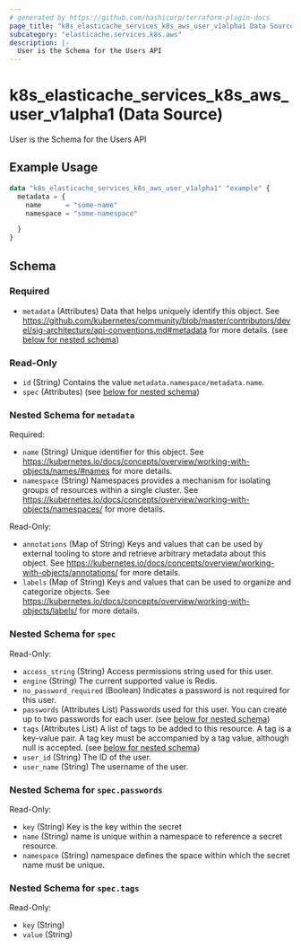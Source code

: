 ```yaml
---
# generated by https://github.com/hashicorp/terraform-plugin-docs
page_title: "k8s_elasticache_services_k8s_aws_user_v1alpha1 Data Source - terraform-provider-k8s"
subcategory: "elasticache.services.k8s.aws"
description: |-
  User is the Schema for the Users API
---
```


# k8s_elasticache_services_k8s_aws_user_v1alpha1 (Data Source)

User is the Schema for the Users API

## Example Usage

```terraform
data "k8s_elasticache_services_k8s_aws_user_v1alpha1" "example" {
  metadata = {
    name      = "some-name"
    namespace = "some-namespace"

  }
}
```

<!-- schema generated by tfplugindocs -->
## Schema

### Required

- `metadata` (Attributes) Data that helps uniquely identify this object. See https://github.com/kubernetes/community/blob/master/contributors/devel/sig-architecture/api-conventions.md#metadata for more details. (see [below for nested schema](#nestedatt--metadata))

### Read-Only

- `id` (String) Contains the value `metadata.namespace/metadata.name`.
- `spec` (Attributes) (see [below for nested schema](#nestedatt--spec))

<a id="nestedatt--metadata"></a>
### Nested Schema for `metadata`

Required:

- `name` (String) Unique identifier for this object. See https://kubernetes.io/docs/concepts/overview/working-with-objects/names/#names for more details.
- `namespace` (String) Namespaces provides a mechanism for isolating groups of resources within a single cluster. See https://kubernetes.io/docs/concepts/overview/working-with-objects/namespaces/ for more details.

Read-Only:

- `annotations` (Map of String) Keys and values that can be used by external tooling to store and retrieve arbitrary metadata about this object. See https://kubernetes.io/docs/concepts/overview/working-with-objects/annotations/ for more details.
- `labels` (Map of String) Keys and values that can be used to organize and categorize objects. See https://kubernetes.io/docs/concepts/overview/working-with-objects/labels/ for more details.


<a id="nestedatt--spec"></a>
### Nested Schema for `spec`

Read-Only:

- `access_string` (String) Access permissions string used for this user.
- `engine` (String) The current supported value is Redis.
- `no_password_required` (Boolean) Indicates a password is not required for this user.
- `passwords` (Attributes List) Passwords used for this user. You can create up to two passwords for each user. (see [below for nested schema](#nestedatt--spec--passwords))
- `tags` (Attributes List) A list of tags to be added to this resource. A tag is a key-value pair. A tag key must be accompanied by a tag value, although null is accepted. (see [below for nested schema](#nestedatt--spec--tags))
- `user_id` (String) The ID of the user.
- `user_name` (String) The username of the user.

<a id="nestedatt--spec--passwords"></a>
### Nested Schema for `spec.passwords`

Read-Only:

- `key` (String) Key is the key within the secret
- `name` (String) name is unique within a namespace to reference a secret resource.
- `namespace` (String) namespace defines the space within which the secret name must be unique.


<a id="nestedatt--spec--tags"></a>
### Nested Schema for `spec.tags`

Read-Only:

- `key` (String)
- `value` (String)
